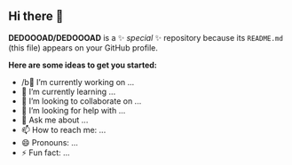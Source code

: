 ## Hi there 👋


**DEDOOOAD/DEDOOOAD** is a ✨ _special_ ✨ repository because its `README.md` (this file) appears on your GitHub profile.

**Here are some ideas to get you started:**

- /b🔭 I’m currently working on ...
- 🌱 I’m currently learning ...
- 👯 I’m looking to collaborate on ...
- 🤔 I’m looking for help with ...
- 💬 Ask me about ...
- 📫 How to reach me: ...
- 😄 Pronouns: ...
- ⚡ Fun fact: ...


